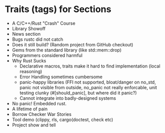 # Traits (tags) for Sections
 * A C/C++/Rust "Crash" Course
 * Library Showoff
 * News section
 * Bugs rustc did not catch
 * Does it still build? (Random project from GitHub checkout)
 * Gems from the standard library (like std::mem::drop)
 * Programmers considered harmful
 * Why Rust Sucks
   - Declarative macros, traits make it hard to find implementation (local reasoning)
   - Error Handling sometimes cumbersome
   - panic-happy libraries (FFI not supported, bloat/danger on no_std, panic not visible from outside, no_panic not really enforcable, unit testing clunky (#[should_panic], but where did it panic?)
   - Cannot integrate into badly-designed systems
 * No panic! Embedded rust.
 * A lifetime of pain
 * Borrow Checker War Stories
 * Tool demo (clippy, rls, cargo(doctest, check etc)
 * Project show and tell
